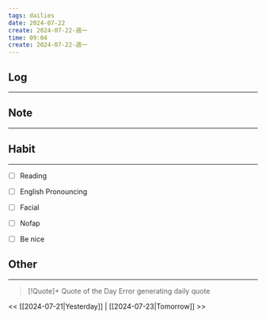 ```yaml
---
tags: dailies  
date: 2024-07-22
create: 2024-07-22-週一
time: 09:04
create: 2024-07-22-週一
---
```


## Log
---


## Note
---


## Habit
---
- [ ] Reading
- [ ] English Pronouncing
- [ ] Facial
- [ ] Nofap
- [ ] Be nice


## Other
---

> [!Quote]+ Quote of the Day
> Error generating daily quote

<< [[2024-07-21|Yesterday]] | [[2024-07-23|Tomorrow]] >>